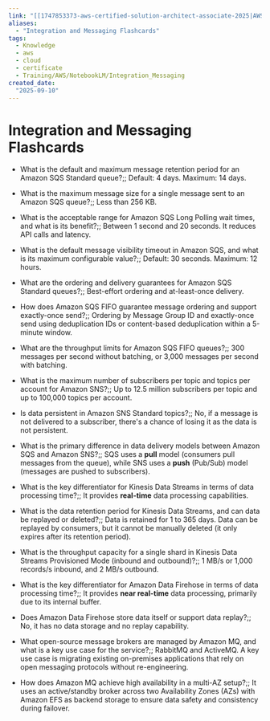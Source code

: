 ```yaml
---
link: "[[1747853373-aws-certified-solution-architect-associate-2025|AWS Certified Solution Architect Associate 2025]]"
aliases: 
  - "Integration and Messaging Flashcards"
tags:
  - Knowledge
  - aws
  - cloud
  - certificate
  - Training/AWS/NotebookLM/Integration_Messaging
created_date:
  "2025-09-10"
---
```

# Integration and Messaging Flashcards
- What is the default and maximum message retention period for an Amazon SQS Standard queue?;; Default: 4 days. Maximum: 14 days.
<!--SR:!2025-09-14,2,230-->
- What is the maximum message size for a single message sent to an Amazon SQS queue?;; Less than 256 KB.
<!--SR:!2025-09-14,2,230-->
- What is the acceptable range for Amazon SQS Long Polling wait times, and what is its benefit?;; Between 1 second and 20 seconds. It reduces API calls and latency.
<!--SR:!2025-09-13,1,210-->
- What is the default message visibility timeout in Amazon SQS, and what is its maximum configurable value?;; Default: 30 seconds. Maximum: 12 hours.
<!--SR:!2025-09-13,1,210-->
- What are the ordering and delivery guarantees for Amazon SQS Standard queues?;; Best-effort ordering and at-least-once delivery.
<!--SR:!2025-09-15,3,250-->
- How does Amazon SQS FIFO guarantee message ordering and support exactly-once send?;; Ordering by Message Group ID and exactly-once send using deduplication IDs or content-based deduplication within a 5-minute window.
<!--SR:!2025-09-13,1,210-->
- What are the throughput limits for Amazon SQS FIFO queues?;; 300 messages per second without batching, or 3,000 messages per second with batching.
<!--SR:!2025-09-13,1,210-->
- What is the maximum number of subscribers per topic and topics per account for Amazon SNS?;; Up to 12.5 million subscribers per topic and up to 100,000 topics per account.
<!--SR:!2025-09-14,2,230-->
- Is data persistent in Amazon SNS Standard topics?;; No, if a message is not delivered to a subscriber, there's a chance of losing it as the data is not persistent.
<!--SR:!2025-09-15,3,250-->
- What is the primary difference in data delivery models between Amazon SQS and Amazon SNS?;; SQS uses a **pull** model (consumers pull messages from the queue), while SNS uses a **push** (Pub/Sub) model (messages are pushed to subscribers).
<!--SR:!2025-09-13,1,210-->
- What is the key differentiator for Kinesis Data Streams in terms of data processing time?;; It provides **real-time** data processing capabilities.
<!--SR:!2025-09-15,3,250-->
- What is the data retention period for Kinesis Data Streams, and can data be replayed or deleted?;; Data is retained for 1 to 365 days. Data can be replayed by consumers, but it cannot be manually deleted (it only expires after its retention period).
<!--SR:!2025-09-13,1,210-->
- What is the throughput capacity for a single shard in Kinesis Data Streams Provisioned Mode (inbound and outbound)?;; 1 MB/s or 1,000 records/s inbound, and 2 MB/s outbound.
<!--SR:!2025-09-13,1,210-->
- What is the key differentiator for Amazon Data Firehose in terms of data processing time?;; It provides **near real-time** data processing, primarily due to its internal buffer.
<!--SR:!2025-09-14,3,250-->
- Does Amazon Data Firehose store data itself or support data replay?;; No, it has no data storage and no replay capability.
<!--SR:!2025-09-15,3,250-->
- What open-source message brokers are managed by Amazon MQ, and what is a key use case for the service?;; RabbitMQ and ActiveMQ. A key use case is migrating existing on-premises applications that rely on open messaging protocols without re-engineering.
<!--SR:!2025-09-14,3,250-->
- How does Amazon MQ achieve high availability in a multi-AZ setup?;; It uses an active/standby broker across two Availability Zones (AZs) with Amazon EFS as backend storage to ensure data safety and consistency during failover.
<!--SR:!2025-09-14,2,230-->



